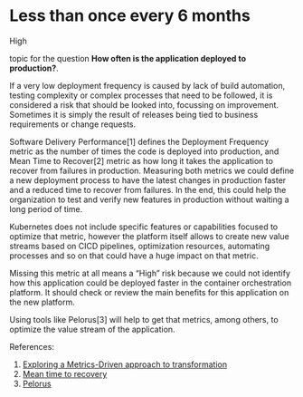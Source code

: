# Less than once every 6 months

<div class="risk-rounded-box high">High</div>

topic for the question **How often is the application deployed to production?**.

If a very low deployment frequency is caused by lack of build automation,
testing complexity or complex processes that need to be followed, it is considered
a risk that should be looked into, focussing on improvement. Sometimes it is
simply the result of releases being tied to business requirements or change requests.

Software Delivery Performance[1] defines the Deployment Frequency metric as the
number of times the code is deployed into production, and Mean Time to Recover[2]
metric as how long it takes the application to recover from failures in production.
Measuring both metrics we could define a new deployment process to have the
latest changes in production faster and a reduced time to recover from failures.
In the end, this could help the organization to test and verify new features in
production without waiting a long period of time.

Kubernetes does not include specific features or capabilities focused to optimize
that metric, however the platform itself allows to create new value streams based
on CICD pipelines, optimization resources, automating processes and so on that
could have a huge impact on that metric.

Missing this metric at all means a “High” risk because we could not identify how
this application could be deployed faster in the container orchestration
platform. It should check or review the main benefits for this application
on the new platform.

Using tools like Pelorus[3] will help to get that metrics, among others, to
optimize the value stream of the application.

References:
1. [Exploring a Metrics-Driven approach to transformation](https://cloud.redhat.com/blog/exploring-a-metrics-driven-approach-to-transformation)
2. [Mean time to recovery](https://en.wikipedia.org/wiki/Mean_time_to_recovery)
3. [Pelorus](https://pelorus.readthedocs.io/en/latest/#software-delivery-performance-as-an-outcome)
